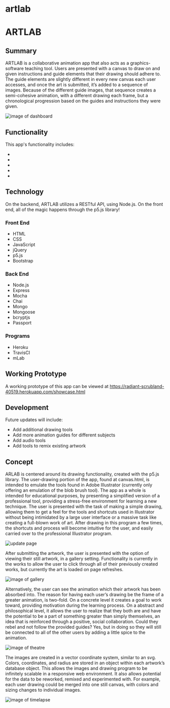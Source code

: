 # artlab
<h1>ARTLAB</h1>

<h2>Summary</h2>
ARTLAB is a collaborative animation app that also acts as a graphics-software teaching tool. Users are presented with a canvas to draw on and given instructions and guide elements that their drawing should adhere to. The guide elements are slightly different in every new canvas each user accesses, and once the art is submitted, it’s added to a sequence of images. Because of the different guide images, that sequence creates a semi-cohesive animation, with a different drawing each frame, but a chronological progression based on the guides and instructions they were given. 

![image of dashboard](https://github.com/ianmcdermott/artlab/blob/master/reference/screenshots/dashboard.png)

<h2>Functionality</h2>
<p>This app's functionality includes:</p>
<ul>
	<li></li>
	<li></li>
	<li></li>
	<li></li>
	<li></li>
</ul>

<h2>Technology</h2>
<p>On the backend, ARTLAB utilizes a RESTful API, using Node.js. On the front end, all of the magic happens through the p5.js library!</p>
<h3>Front End</h3>
<ul>
	<li>HTML</li>
	<li>CSS</li>
	<li>JavaScript</li>
	<li>jQuery</li>
	<li>p5.js</li>
  <li>Bootstrap</li>
</ul>

<h3>Back End</h3>
<ul>
	<li>Node.js</li>
	<li>Express</li>
	<li>Mocha</li>
	<li>Chai</li>
	<li>Mongo</li>
	<li>Mongoose</li>
	<li>bcryptjs</li>
	<li>Passport</li>
</ul>

<h3>Programs</h3>
<ul>
	<li>Heroku</li>
	<li>TravisCI</li>
	<li>mLab</li>
</ul>

<h2>Working Prototype</h2>
<p>A working prototype of this app can be viewed at <a href="https://radiant-scrubland-40519.herokuapp.com/showcase.html">https://radiant-scrubland-40519.herokuapp.com/showcase.html</a></p>

<h2>Development</h2>
<p>Future updates will include:</p>
<ul>
	<li>Add additional drawing tools</li>
	<li>Add more animation guides for different subjects</li>
	<li>Add audio tools</li>
  <li>Add tools to remix existing artwork</li>
</ul>

<h2>Concept</h2>
ARLAB is centered around its drawing functionality, created with the p5.js library. The user-drawing portion of the app, found at canvas.html, is intended to emulate the tools found in Adobe Illustrator (currently only offering an emulation of the blob brush tool). The app as a whole is intended for educational purposes, by presenting a simplified version of a professional tool, providing a stress-free environment for learning a new technique. The user is presented with the task of making a simple drawing, allowing them to get a feel for the tools and shortcuts used in Illustrator without being intimidated by a large user interface or a massive task like creating a full-blown work of art. After drawing in this program a few times, the shortcuts and process will become intuitive for the user, and easily carried over to the professional Illustrator program. 

![update page](https://github.com/ianmcdermott/artlab/blob/master/reference/screenshots/canvas.png)

After submitting the artwork, the user is presented with the option of viewing their still artwork, in a gallery setting. Functionality is currently in the works to allow the user to click through all of their previously created works, but currently the art is loaded on page refreshes.

![image of gallery](https://github.com/ianmcdermott/artlab/blob/master/reference/screenshots/gallery.png)

Alternatively, the user can see the animation which their artwork has been absorbed into. The reason for having each user’s drawing be the frame of a greater animation, is two-fold. On a concrete level it creates a goal to work toward, providing motivation during the learning process. On a abstract and philosophical level, it allows the user to realize that they both are and have the potential to be a part of something greater than simply themselves, an idea that is reinforced through a positive, social collaboration. Could they rebel and not follow the provided guides? Yes, but in doing so they will still be connected to all of the other users by adding a little spice to the animation. 

![image of theatre](https://github.com/ianmcdermott/artlab/blob/master/reference/screenshots/showcase.png)

The images are created in a vector coordinate system, similar to an svg. Colors, coordinates, and radius are stored in an object within each artwork’s database object. This allows the images and drawing program to be infinitely scalable in a responsive web environment. It also allows potential for the data to be reworked, remixed and experimented with. For example, each user drawing could be merged into one still canvas, with colors and sizing changes to individual images. 

![image of timelapse](https://github.com/ianmcdermott/artlab/blob/master/reference/screenshots/timelapse-01.png)

